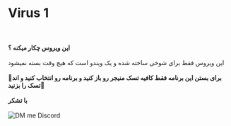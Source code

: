# Virus 1

<br><br>
**این ویروس چکار میکنه ؟**
<br><br>
این ویروس فقط برای شوخی ساخته شده و یک ویندو است که هیچ وقت بسته نمیشود 
<br><br>
**🔴برای بستن این برنامه فقط کافیه تسک منیجر رو باز کنید و برنامه رو انتخاب کنید و اند تسک را بزنید🔴**
<br><br>
**با تشکر**
<br><br>
![DM me Discord](https://discord.c99.nl/widget/theme-1/488958506280550402.png)
